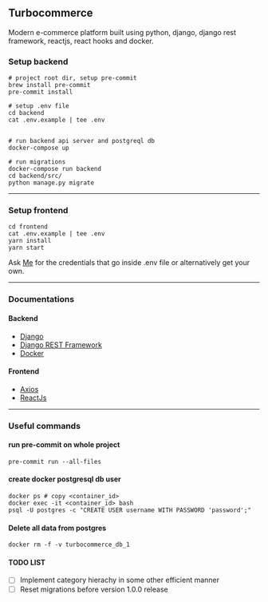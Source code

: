 ## Turbocommerce
Modern e-commerce platform built using python, django, django rest framework, reactjs, react hooks and docker.


### Setup backend
```
# project root dir, setup pre-commit
brew install pre-commit
pre-commit install

# setup .env file
cd backend
cat .env.example | tee .env


# run backend api server and postgreql db
docker-compose up

# run migrations
docker-compose run backend
cd backend/src/
python manage.py migrate
```

---

### Setup frontend
```
cd frontend
cat .env.example | tee .env
yarn install
yarn start
```
Ask [Me](https://github.com/ashdaily) for the credentials that go inside .env file or alternatively get your own.

---

### Documentations

#### Backend
- [Django](https://www.djangoproject.com/)
- [Django REST Framework](https://www.django-rest-framework.org/)
- [Docker](https://docs.docker.com/reference/)

#### Frontend
- [Axios](https://github.com/axios/axios)
- [ReactJs](https://reactjs.org/)


---

### Useful commands

#### run pre-commit on whole project
```
pre-commit run --all-files
```

#### create docker postgresql db user
```
docker ps # copy <container_id>
docker exec -it <container_id> bash
psql -U postgres -c "CREATE USER username WITH PASSWORD 'password';"
```

#### Delete all data from postgres
```
docker rm -f -v turbocommerce_db_1
```


#### TODO LIST
- [ ] Implement category hierachy in some other efficient manner
- [ ] Reset migrations before version 1.0.0 release
